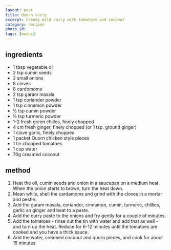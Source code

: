 ```yaml
---
layout: post
title: Quorn curry
excerpt: Creamy mild curry with tomatoes and coconut
category: recipes
photo_id: 
tags: [mains]
---
```


ingredients
-----------

* 1 tbsp vegetable oil
* 2 tsp cumin seeds
* 2 small onions
* 8 cloves
* 8 cardomoms
* 2 tsp garam masala
* 1 tsp coriander powder
* 1 tsp cinnamon powder
* &frac12; tsp cumin powder
* &frac12; tsp turmeric powder
* 1-2 fresh green chilles, finely chopped
* 4 cm fresh ginger, finely chopped (or 1 tsp. ground ginger)
* 1 clove garlic, finely chopped
* 1 packet Quorn chicken style pieces
* 1 tin chopped tomatoes
* 1 cup water
* 70g creamed coconut

method
------

1. Heat the oil, cumin seeds and onion in a saucepan on a medium heat. When the onion starts to brown, turn the heat down.
2. Mean while, shell the cardamoms and grind with the cloves in a mortar and pestle.
3. Add the garam masala, coriander, cinnamon, cumin, turmeric, chillies, garlic an ginger and beat to a paste.
4. Add the curry paste to the onions and fry gently for a couple of minutes.
5. Add the tomatoes - rinse out the tin with water and add that as well - and turn up the heat. Reduce for 6-12 minutes until the tomatoes are cooked and you have a thick sauce.
6. Add the water, creamed coconut and quorn pieces, and cook for about 15 minutes
